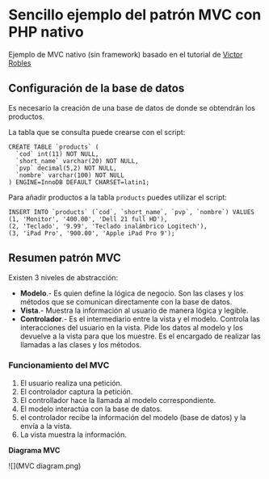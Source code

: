 # Sencillo ejemplo del patrón MVC con PHP nativo
Ejemplo de MVC nativo (sin framework) basado en el tutorial de [Victor Robles](https://victorroblesweb.es/2013/11/18/tutorial-mvc-en-php-nativo/)

## Configuración de la base de datos
Es necesario la creación de una base de datos de donde se obtendrán los productos. 

La tabla que se consulta puede crearse con el script:

```
CREATE TABLE `products` (
  `cod` int(11) NOT NULL,
  `short_name` varchar(20) NOT NULL,
  `pvp` decimal(5,2) NOT NULL,
  `nombre` varchar(100) NOT NULL
) ENGINE=InnoDB DEFAULT CHARSET=latin1;
```

Para añadir productos a la tabla ```products``` puedes utilizar el script:

```
INSERT INTO `products` (`cod`, `short_name`, `pvp`, `nombre`) VALUES
(1, 'Monitor', '400.00', 'Dell 21 full HD'),
(2, 'Teclado', '9.99', 'Teclado inalámbrico Logitech'),
(3, 'iPad Pro', '900.00', 'Apple iPad Pro 9');
```

## Resumen patrón MVC

Existen 3 niveles de abstracción:

* **Modelo**.- Es quien define la lógica de negocio. Son las clases y los métodos que se comunican directamente con la base de datos.
* **Vista**.- Muestra la información al usuario de manera lógica y legible.
* **Controlador**.- Es el intermediario entre la vista y el modelo. Controla las interacciones del usuario en la vista. Pide los datos
al modelo y los devuelve a la vista para que los muestre. Es el encargado de realizar las llamadas a las clases y los métodos.

### Funcionamiento del MVC

1. El usuario realiza una petición.
2. El controlador captura la petición.
3. El controllador hace la llamada al modelo correspondiente.
4. El modelo interactúa con la base de datos.
5. el controlador recibe la información del modelo (base de datos) y la envía a la vista.
6. La vista muestra la información.

**Diagrama MVC**

![](MVC diagram.png) 

